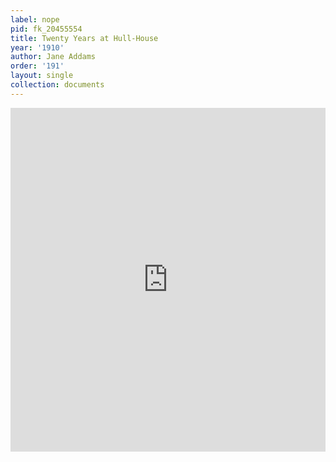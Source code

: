 ```yaml
---
label: nope
pid: fk_20455554
title: Twenty Years at Hull-House
year: '1910'
author: Jane Addams
order: '191'
layout: single
collection: documents
---
```

<iframe src="https://northwestern.app.box.com/embed/s/onjf0tjwfchnosh0jhspngmfqrgfi6c3?sortColumn=date&view=list" width="100%" height="550" frameborder="0" allowfullscreen webkitallowfullscreen msallowfullscreen></iframe>
